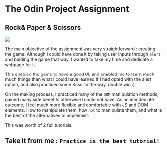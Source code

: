# The Odin Project Assignment

## Rock& Paper & Scissors

![](https://media.giphy.com/media/l4FGGeMpQTjLot3Fe/giphy.gif)


The main objective of the assignment was very straightforward : creating the game.
Although I could have done it by taking user inputs through `alert` and bulding the game that way, I wanted to take my time and dedicate a webpage for it.

This enabled the game to have a good UI, and enabled me to learn much much things than what I could have learned If I had opted with the alert option, and also practiced some Sass on the way, double win :).

On the making process, I practiced many of the `DOM` manipulation methods, gained many side benefits otherwise I could not have. 
As an immdediate outcome, I feel much more flexible and comfortable with JS and DOM elements. How to manipulate them, how `not` to manipulate them, and what is the best of the alternatives to implement.

This was worth of 2 full tutorials. 

## Take it from me : `Practice is the best tutorial!`